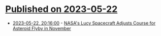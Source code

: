 # [Published on 2023-05-22](index.md)

* [2023-05-22, 20:16:00](https://soylentnews.org/article.pl?sid=23/05/21/0757208&from=rss) - [NASA's Lucy Spacecraft Adjusts Course for Asteroid Flyby in November](https://soylentnews.org/article.pl?sid=23/05/21/0757208&from=rss)
